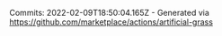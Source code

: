 Commits: 2022-02-09T18:50:04.165Z - Generated via https://github.com/marketplace/actions/artificial-grass
<br>
